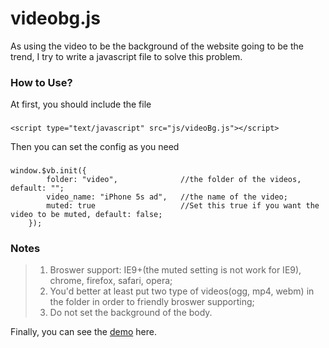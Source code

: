 videobg.js
==========

As using the video to be the background of the website going to be the trend, I try to write a javascript file to solve this problem.

### How to Use?

At first, you should include the file
###
    <script type="text/javascript" src="js/videoBg.js"></script>
    
Then you can set the config as you need
###
    window.$vb.init({
			folder: "video",              //the folder of the videos, default: "";
			video_name: "iPhone 5s ad",   //the name of the video;
			muted: true                   //Set this true if you want the video to be muted, default: false;
		});
		
### Notes
> 1. Broswer support: IE9+(the muted setting  is not work for IE9), chrome, firefox, safari, opera;
> 2. You'd better at least put two type of videos(ogg, mp4, webm) in the folder in order to friendly broswer supporting;
> 3. Do not set the background of the body.

Finally, you can see the [demo](http://jiajunlo.github.io/videobg.js) here.
